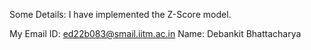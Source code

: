 Some Details:
I have implemented the Z-Score model.


My Email ID: ed22b083@smail.iitm.ac.in
Name: Debankit Bhattacharya 

